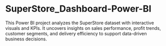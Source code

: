 # SuperStore_Dashboard-Power-BI
This Power BI project analyzes the SuperStore dataset with interactive visuals and KPIs. It uncovers insights on sales performance, profit trends, customer segments, and delivery efficiency to support data-driven business decisions.
